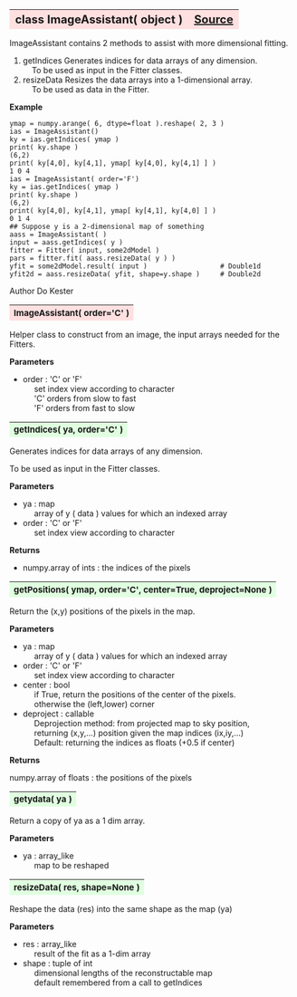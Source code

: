 ---
---
<br><br>

<a name="ImageAssistant"></a>
<table><thead style="background-color:#FFE0E0; width:100%; font-size:20px"><tr><th style="text-align:left">
<strong>class ImageAssistant(</strong> object )</th><th style="text-align:right"><a href=https://github.com/dokester/BayesicFitting/blob/master/BayesicFitting/source/ImageAssistant.py target=_blank>Source</a></th></tr></thead></table>

ImageAssistant contains 2 methods to assist with more dimensional
fitting.

1. getIndices Generates indices for data arrays of any dimension.
<br>&nbsp;&nbsp;&nbsp; To be used as input in the Fitter classes.
2. resizeData Resizes the data arrays into a 1-dimensional array.
<br>&nbsp;&nbsp;&nbsp; To be used as data in the Fitter.

<b>Example</b>

    ymap = numpy.arange( 6, dtype=float ).reshape( 2, 3 )
    ias = ImageAssistant()
    ky = ias.getIndices( ymap )
    print( ky.shape )
    (6,2)
    print( ky[4,0], ky[4,1], ymap[ ky[4,0], ky[4,1] ] )
    1 0 4
    ias = ImageAssistant( order='F')
    ky = ias.getIndices( ymap )
    print( ky.shape )
    (6,2)
    print( ky[4,0], ky[4,1], ymap[ ky[4,1], ky[4,0] ] )
    0 1 4
    ## Suppose y is a 2-dimensional map of something
    aass = ImageAssistant( )
    input = aass.getIndices( y )
    fitter = Fitter( input, some2dModel )
    pars = fitter.fit( aass.resizeData( y ) )
    yfit = some2dModel.result( input )                  # Double1d
    yfit2d = aass.resizeData( yfit, shape=y.shape )     # Double2d


Author       Do Kester


<a name="ImageAssistant"></a>
<table><thead style="background-color:#FFE0E0; width:100%; font-size:15px"><tr><th style="text-align:left">
<strong>ImageAssistant(</strong> order='C' )
</th></tr></thead></table>

Helper class to construct from an image, the input arrays
needed for the Fitters.

<b>Parameters</b>

* order  :  'C' or 'F'
<br>&nbsp;&nbsp;&nbsp;&nbsp; set index view according to character
<br>&nbsp;&nbsp;&nbsp;&nbsp; 'C' orders from slow to fast
<br>&nbsp;&nbsp;&nbsp;&nbsp; 'F' orders from fast to slow

<a name="getIndices"></a>
<table><thead style="background-color:#E0FFE0; width:100%; font-size:15px"><tr><th style="text-align:left">
<strong>getIndices(</strong> ya, order='C' )
</th></tr></thead></table>
Generates indices for data arrays of any dimension.

To be used as input in the Fitter classes.

<b>Parameters</b>

* ya  :  map
<br>&nbsp;&nbsp;&nbsp;&nbsp; array of y ( data ) values for which an indexed array
* order  :  'C' or 'F'
<br>&nbsp;&nbsp;&nbsp;&nbsp; set index view according to character

<b>Returns</b>

* numpy.array of ints  :  the indices of the pixels


<a name="getPositions"></a>
<table><thead style="background-color:#E0FFE0; width:100%; font-size:15px"><tr><th style="text-align:left">
<strong>getPositions(</strong> ymap, order='C', center=True, deproject=None ) 
</th></tr></thead></table>
Return the (x,y) positions of the pixels in the map.

<b>Parameters</b>

* ya  :  map
<br>&nbsp;&nbsp;&nbsp;&nbsp; array of y ( data ) values for which an indexed array
* order  :  'C' or 'F'
<br>&nbsp;&nbsp;&nbsp;&nbsp; set index view according to character
* center  :  bool
<br>&nbsp;&nbsp;&nbsp;&nbsp; if True, return the positions of the center of the pixels.
<br>&nbsp;&nbsp;&nbsp;&nbsp; otherwise the (left,lower) corner
* deproject  :  callable
<br>&nbsp;&nbsp;&nbsp;&nbsp; Deprojection method: from projected map to sky position,
<br>&nbsp;&nbsp;&nbsp;&nbsp; returning (x,y,...) position given the map indices (ix,iy,...)
<br>&nbsp;&nbsp;&nbsp;&nbsp; Default: returning the indices as floats (+0.5 if center)

<b>Returns</b>

numpy.array of floats : the positions of the pixels

<a name="getydata"></a>
<table><thead style="background-color:#E0FFE0; width:100%; font-size:15px"><tr><th style="text-align:left">
<strong>getydata(</strong> ya )
</th></tr></thead></table>
Return a copy of ya as a 1 dim array.

<b>Parameters</b>

* ya  :  array_like
<br>&nbsp;&nbsp;&nbsp;&nbsp; map to be reshaped

<a name="resizeData"></a>
<table><thead style="background-color:#E0FFE0; width:100%; font-size:15px"><tr><th style="text-align:left">
<strong>resizeData(</strong> res, shape=None )
</th></tr></thead></table>
Reshape the data (res) into the same shape as the map (ya)

<b>Parameters</b>

* res  :  array_like
<br>&nbsp;&nbsp;&nbsp;&nbsp; result of the fit as a 1-dim array
* shape  :  tuple of int
<br>&nbsp;&nbsp;&nbsp;&nbsp; dimensional lengths of the reconstructable map
<br>&nbsp;&nbsp;&nbsp;&nbsp; default remembered from a call to getIndices

